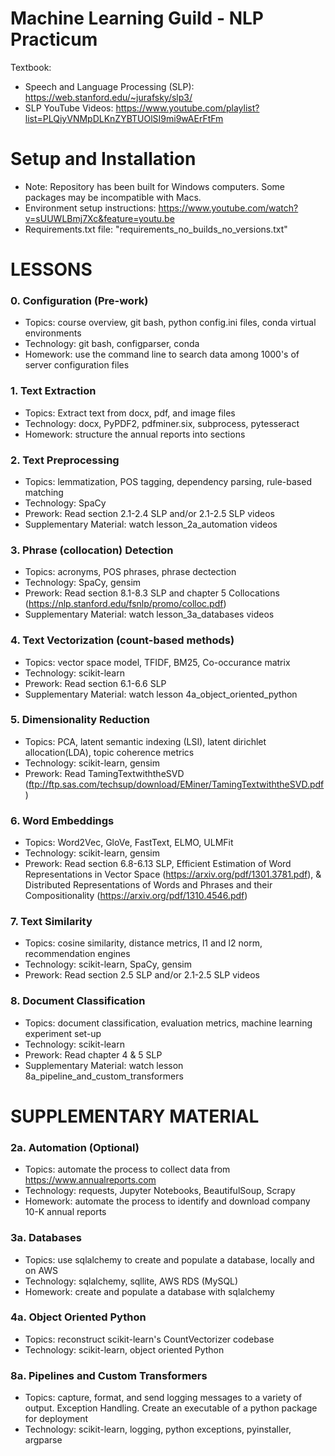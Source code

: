 # Machine Learning Guild - NLP Practicum

Textbook: 
- Speech and Language Processing (SLP): https://web.stanford.edu/~jurafsky/slp3/
- SLP YouTube Videos: https://www.youtube.com/playlist?list=PLQiyVNMpDLKnZYBTUOlSI9mi9wAErFtFm

# Setup and Installation
- Note: Repository has been built for Windows computers. Some packages may be incompatible with Macs.
- Environment setup instructions: https://www.youtube.com/watch?v=sUUWLBmj7Xc&feature=youtu.be
- Requirements.txt file: "requirements_no_builds_no_versions.txt"

# LESSONS

### 0. Configuration (Pre-work)
*  Topics: course overview, git bash, python config.ini files, conda virtual environments
*  Technology: git bash, configparser, conda
*  Homework: use the command line to search data among 1000's of server configuration files

### 1. Text Extraction
*  Topics: Extract text from docx, pdf, and image files
*  Technology: docx, PyPDF2, pdfminer.six, subprocess, pytesseract
*  Homework: structure the annual reports into sections

### 2. Text Preprocessing
*  Topics: lemmatization, POS tagging, dependency parsing, rule-based matching
*  Technology: SpaCy
*  Prework: Read section 2.1-2.4 SLP and/or 2.1-2.5 SLP videos
*  Supplementary Material: watch lesson_2a_automation videos

### 3. Phrase (collocation) Detection
*  Topics: acronyms, POS phrases, phrase dectection
*  Technology: SpaCy, gensim
*  Prework: Read section 8.1-8.3 SLP and chapter 5 Collocations (https://nlp.stanford.edu/fsnlp/promo/colloc.pdf)
*  Supplementary Material: watch lesson_3a_databases videos

### 4. Text Vectorization (count-based methods)
*  Topics: vector space model, TFIDF, BM25, Co-occurance matrix
*  Technology: scikit-learn
*  Prework: Read section 6.1-6.6 SLP
*  Supplementary Material: watch lesson 4a_object_oriented_python

### 5. Dimensionality Reduction
*  Topics: PCA, latent semantic indexing (LSI), latent dirichlet allocation(LDA), topic coherence metrics
*  Technology: scikit-learn, gensim
*  Prework: Read TamingTextwiththeSVD (ftp://ftp.sas.com/techsup/download/EMiner/TamingTextwiththeSVD.pdf)

### 6. Word Embeddings 
* Topics: Word2Vec, GloVe, FastText, ELMO, ULMFit 
* Technology: scikit-learn, gensim
* Prework: Read section 6.8-6.13 SLP, Efficient Estimation of Word Representations in Vector Space (https://arxiv.org/pdf/1301.3781.pdf), & Distributed Representations of Words and Phrases
and their Compositionality (https://arxiv.org/pdf/1310.4546.pdf)

### 7. Text Similarity
*  Topics: cosine similarity, distance metrics, l1 and l2 norm, recommendation engines
*  Technology: scikit-learn, SpaCy, gensim
*  Prework: Read section 2.5 SLP and/or 2.1-2.5 SLP videos

### 8. Document Classification
*  Topics: document classification, evaluation metrics, machine learning experiment set-up
*  Technology: scikit-learn
*  Prework: Read chapter 4 & 5 SLP
*  Supplementary Material: watch lesson 8a_pipeline_and_custom_transformers


# SUPPLEMENTARY MATERIAL

### 2a. Automation (Optional)
*  Topics: automate the process to collect data from https://www.annualreports.com
*  Technology: requests, Jupyter Notebooks, BeautifulSoup, Scrapy
*  Homework: automate the process to identify and download company 10-K annual reports

### 3a. Databases
*  Topics: use sqlalchemy to create and populate a database, locally and on AWS
*  Technology: sqlalchemy, sqllite, AWS RDS (MySQL)
*  Homework: create and populate a database with sqlalchemy

### 4a. Object Oriented Python
*  Topics: reconstruct scikit-learn's CountVectorizer codebase
*  Technology: scikit-learn, object oriented Python

### 8a. Pipelines and Custom Transformers
*  Topics: capture, format, and send logging messages to a variety of output. Exception Handling. Create an executable of a python package for deployment
*  Technology: scikit-learn, logging, python exceptions, pyinstaller, argparse